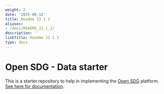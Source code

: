 ```yaml
---
weight: 2
date: '2025-06-12'
title: Readme 22 1 2
aliases:
- /docs/README_22_1_2/
description: ''
linkTitle: Readme 22 1 2
type: docs
---
```


# Open SDG - Data starter

This is a starter repository to help in implementing the [Open SDG](https://github.com/open-sdg/open-sdg) platform. [See here for documentation](https://open-sdg.readthedocs.io).

